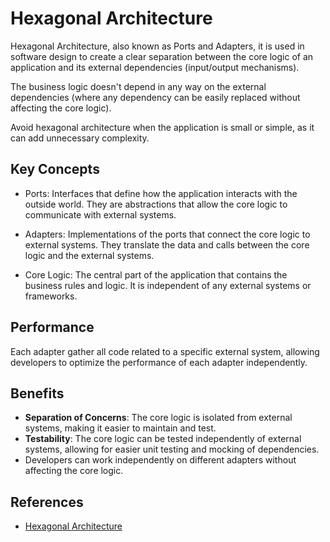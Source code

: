# Hexagonal Architecture

Hexagonal Architecture, also known as Ports and Adapters, it is used in software
design to create a clear separation between the core logic of an application and
its external dependencies (input/output mechanisms).

The business logic doesn't depend in any way on the external dependencies (where
any dependency can be easily replaced without affecting the core logic).

Avoid hexagonal architecture when the application is small or simple, as it can
add unnecessary complexity.

## Key Concepts

- Ports: Interfaces that define how the application interacts with the outside
  world. They are abstractions that allow the core logic to communicate with
  external systems.

- Adapters: Implementations of the ports that connect the core logic to external
  systems. They translate the data and calls between the core logic and the
  external systems.

- Core Logic: The central part of the application that contains the business
  rules and logic. It is independent of any external systems or frameworks.

## Performance

Each adapter gather all code related to a specific external system, allowing
developers to optimize the performance of each adapter independently.

## Benefits

- **Separation of Concerns**: The core logic is isolated from external systems,
  making it easier to maintain and test.
- **Testability**: The core logic can be tested independently of external
  systems, allowing for easier unit testing and mocking of dependencies.
- Developers can work independently on different adapters without affecting the
  core logic.

## References

- [Hexagonal Architecture](https://itnext.io/hexagonal-architecture-fe1250fb52be)
